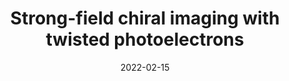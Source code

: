 ---
title: "Strong-field chiral imaging with twisted photoelectrons"
collection: publications
permalink: " /publication/2022-02-15-Strong-field chiral imaging with twisted photoelectrons"
date: 2022-02-15
venue: 'Phys. Rev. Lett. [in press] arXiv:'
paperurl: 'https://arxiv.org/abs/2202.07289'
citation: 'X. B. Planas, A. Ordóñez, M. Lewenstein and A. S. Maxwell arXiv:2111.10148 (2022)'
---